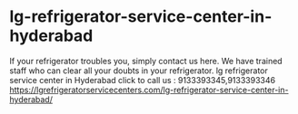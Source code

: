 # lg-refrigerator-service-center-in-hyderabad
If your refrigerator troubles you, simply contact us here. We have trained staff who can clear all your doubts in your refrigerator. lg refrigerator service center in Hyderabad click to call us : 9133393345,9133393346 https://lgrefrigeratorservicecenters.com/lg-refrigerator-service-center-in-hyderabad/
